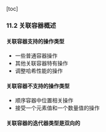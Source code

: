 [toc]

### 11.2 关联容器概述

#### 关联容器支持的操作类型

* 一些普通容器操作
* 其他关联容器特有操作
* 调整哈希性能的操作

#### 关联容器不支持的操作类型

* 顺序容器中位置相关操作
* 接受一个元素值和一个数量值的操作

#### 关联容器的迭代器类型是双向的

